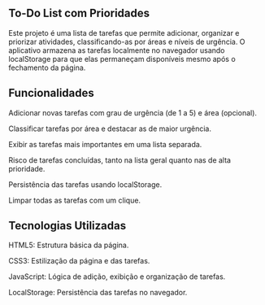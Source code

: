 ## To-Do List com Prioridades

Este projeto é uma lista de tarefas que permite adicionar, organizar e priorizar atividades, classificando-as por áreas e níveis de urgência. O aplicativo armazena as tarefas localmente no navegador usando localStorage para que elas permaneçam disponíveis mesmo após o fechamento da página.

## Funcionalidades

Adicionar novas tarefas com grau de urgência (de 1 a 5) e área (opcional).

Classificar tarefas por área e destacar as de maior urgência.

Exibir as tarefas mais importantes em uma lista separada.

Risco de tarefas concluídas, tanto na lista geral quanto nas de alta prioridade.

Persistência das tarefas usando localStorage.

Limpar todas as tarefas com um clique.

## Tecnologias Utilizadas

HTML5: Estrutura básica da página.

CSS3: Estilização da página e das tarefas.

JavaScript: Lógica de adição, exibição e organização de tarefas.

LocalStorage: Persistência das tarefas no navegador.
